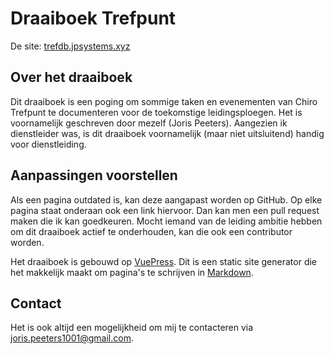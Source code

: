# Draaiboek Trefpunt

De site: [trefdb.jpsystems.xyz](https://trefdb.jpsystems.xyz)

## Over het draaiboek

Dit draaiboek is een poging om sommige taken en evenementen van Chiro Trefpunt te documenteren voor de toekomstige leidingsploegen. Het is voornamelijk geschreven door mezelf (Joris Peeters). Aangezien ik dienstleider was, is dit draaiboek voornamelijk (maar niet uitsluitend) handig voor dienstleiding.

## Aanpassingen voorstellen

Als een pagina outdated is, kan deze aangapast worden op GitHub. Op elke pagina staat onderaan ook een link hiervoor. Dan kan men een pull request maken die ik kan goedkeuren. Mocht iemand van de leiding ambitie hebben om dit draaiboek actief te onderhouden, kan die ook een contributor worden.

Het draaiboek is gebouwd op [VuePress](https://v2.vuepress.vuejs.org/). Dit is een static site generator die het makkelijk maakt om pagina's te schrijven in [Markdown](https://en.wikipedia.org/wiki/Markdown).

## Contact

Het is ook altijd een mogelijkheid om mij te contacteren via [joris.peeters1001@gmail.com](mailto:joris.peeters1001@gmail.com).
